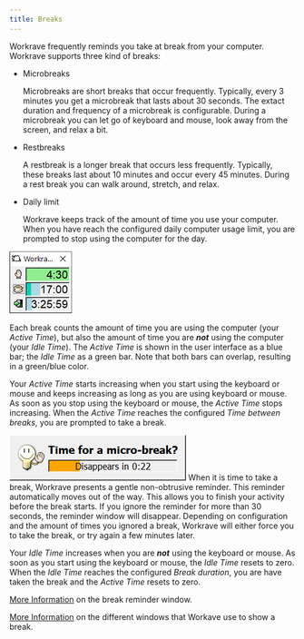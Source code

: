 ```yaml
---
title: Breaks
---
```

Workrave frequently reminds you take at break from your computer. Workrave supports three kind of breaks:

- Microbreaks

  Microbreaks are short breaks that occur frequently. Typically, every 3 minutes you get a microbreak that lasts about 30 seconds.
  The extact duration and frequency of a microbreak is configurable.
  During a microbreak you can let go of keyboard and mouse, look away from the screen, and relax a bit.

- Restbreaks

  A restbreak is a longer break that occurs less frequently.
  Typically, these breaks last about 10 minutes and occur every 45 minutes.
  During a rest break you can walk around, stretch, and relax.

- Daily limit

  Workrave keeps track of the amount of time you use your computer.
  When you have reach the configured daily computer usage limit, you are prompted to stop using the computer for the day.

![Timer Window - Full rested](/images/screenshots/main-rested.png#floatright)

Each break counts the amount of time you are using the computer (your *Active Time*), but also the amount of time you are ***not*** using the computer (your *Idle Time*).
The *Active Time* is shown in the user interface as a blue bar; the *Idle Time* as a green bar.
Note that both bars can overlap, resulting in a green/blue color.

Your *Active Time* starts increasing when you start using the keyboard or mouse and keeps increasing as long as you are using keyboard or mouse.
As soon as you stop using the keyboard or mouse, the *Active Time* stops increasing.
When the *Active Time* reaches the configured *Time between breaks*, you are prompted to take a break.

![Microbreak prelude window](/images/screenshots/prelude-microbreak.png#floatleft)
When it is time to take a break, Workrave presents a gentle non-obtrusive reminder.
This reminder automatically moves out of the way. This allows you to finish your activity before the break starts.
If you ignore the reminder for more than 30 seconds, the reminder window will disappear.
Depending on configuration and the amount of times you ignored a break, Workrave will either force you to take the break, or try again a few minutes later.

Your *Idle Time* increases when you are ***not*** using the keyboard or mouse.
As soon as you start using the keyboard or mouse, the *Idle Time* resets to zero.
When the *Idle Time* reaches the configured *Break duration*, you are have taken the break and the *Active Time* resets to zero.

[More Information](/docs/breaks/preludes) on the break reminder window.

[More Information](/docs/breaks/breaks) on the different windows that Workave use to show a break.

